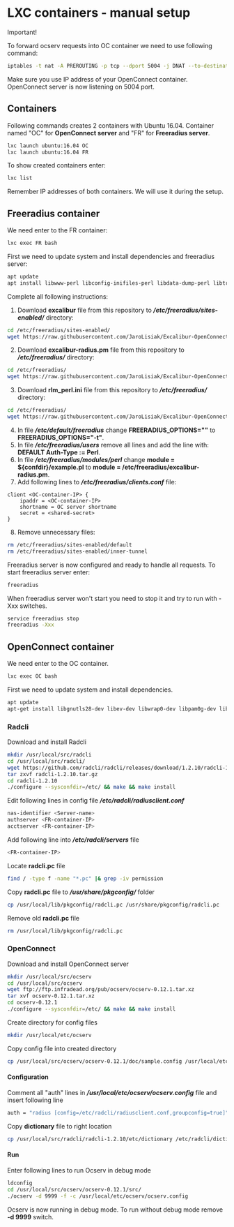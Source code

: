 # LXC containers - manual setup
Important!

To forward ocserv requests into OC container we need to use following command:
```bash
iptables -t nat -A PREROUTING -p tcp --dport 5004 -j DNAT --to-destination <OC-container-IP>:443
```
Make sure you use IP address of your OpenConnect container. 
OpenConnect server is now listening on 5004 port.
## Containers
Following commands creates 2 containers with Ubuntu 16.04. Container named "OC" for **OpenConnect server** and "FR" for **Freeradius server**.
```bash
lxc launch ubuntu:16.04 OC
lxc launch ubuntu:16.04 FR
```
To show created containers enter:
```bash
lxc list
```
Remember IP addresses of both containers. We will use it during the setup.
## Freeradius container
We need enter to the FR container:
```bash
lxc exec FR bash
```
First we need to update system and install dependencies and freeradius server:
```bash
apt update
apt install libwww-perl libconfig-inifiles-perl libdata-dump-perl libtry-tiny-perl freeradius libjson-perl liblwp-protocol-https-perl freeradius
```
Complete all following instructions:
1. Download **excalibur** file from this repository to ***/etc/freeradius/sites-enabled/*** directory:
```bash
cd /etc/freeradius/sites-enabled/
wget https://raw.githubusercontent.com/JaroLisiak/Excalibur-OpenConnect/master/Docker%20setup/excalibur-freeradius/files/excalibur
```
2. Download **excalibur-radius.pm** file from this repository to ***/etc/freeradius/*** directory:
```bash
cd /etc/freeradius/
wget https://raw.githubusercontent.com/JaroLisiak/Excalibur-OpenConnect/master/Docker%20setup/excalibur-freeradius/files/excalibur-radius.pm
```
3. Download **rlm_perl.ini** file from this repository to ***/etc/freeradius/*** directory:
```bash
cd /etc/freeradius/
wget https://raw.githubusercontent.com/JaroLisiak/Excalibur-OpenConnect/master/Docker%20setup/excalibur-freeradius/files/rlm_perl.ini
```
4. In file ***/etc/default/freeradius*** change **FREERADIUS_OPTIONS=""** to **FREERADIUS_OPTIONS="-t"**.
5. In file ***/etc/freeradius/users*** remove all lines and add the line with: **DEFAULT Auth-Type := Perl**.
6. In file ***/etc/freeradius/modules/perl*** change **module = ${confdir}/example.pl** to **module = /etc/freeradius/excalibur-radius.pm**.
7. Add following lines to ***/etc/freeradius/clients.conf*** file:
```
client <OC-container-IP> {
	ipaddr = <OC-container-IP>
	shortname = OC server shortname
	secret = <shared-secret>
}
```
8. Remove unnecessary files:
```bash
rm /etc/freeradius/sites-enabled/default
rm /etc/freeradius/sites-enabled/inner-tunnel
```
Freeradius server is now configured and ready to handle all requests. To start freeradius server enter:
```bash
freeradius
```
When freeradius server won't start you need to stop it and try to run with -Xxx switches.
```bash
service freeradius stop
freeradius -Xxx
```
## OpenConnect container
We need enter to the OC container.
```bash
lxc exec OC bash
```
First we need to update system and install dependencies.
```bash
apt update
apt-get install libgnutls28-dev libev-dev libwrap0-dev libpam0g-dev liblz4-dev libseccomp-dev libreadline-dev libnl-route-3-dev libkrb5-dev make-guile libtalloc-dev
```

### Radcli
Download and install Radcli
```bash
mkdir /usr/local/src/radcli
cd /usr/local/src/radcli/
wget https://github.com/radcli/radcli/releases/download/1.2.10/radcli-1.2.10.tar.gz
tar zxvf radcli-1.2.10.tar.gz
cd radcli-1.2.10
./configure --sysconfdir=/etc/ && make && make install
```
Edit following lines in config file ***/etc/radcli/radiusclient.conf***
```bash
nas-identifier <Server-name>
authserver <FR-container-IP>
acctserver <FR-container-IP>
```
Add following line into ***/etc/radcli/servers*** file
```bash
<FR-container-IP>																							<shared-secret>
```
Locate **radcli.pc** file
```bash
find / -type f -name "*.pc" |& grep -iv permission
```
Copy **radcli.pc** file to ***/usr/share/pkgconfig/*** folder
```bash
cp /usr/local/lib/pkgconfig/radcli.pc /usr/share/pkgconfig/radcli.pc
```
Remove old **radcli.pc** file
```bash
rm /usr/local/lib/pkgconfig/radcli.pc
```
### OpenConnect
Download and install OpenConnect server
```bash
mkdir /usr/local/src/ocserv
cd /usr/local/src/ocserv
wget ftp://ftp.infradead.org/pub/ocserv/ocserv-0.12.1.tar.xz
tar xvf ocserv-0.12.1.tar.xz
cd ocserv-0.12.1
./configure --sysconfdir=/etc/ && make && make install
```
Create directory for config files
```bash
mkdir /usr/local/etc/ocserv
```
Copy config file into created directory
```bash
cp /usr/local/src/ocserv/ocserv-0.12.1/doc/sample.config /usr/local/etc/ocserv/ocserv.config
```
#### Configuration
Comment all "auth" lines in ***/usr/local/etc/ocserv/ocserv.config*** file and insert following line
```bash
auth = "radius [config=/etc/radcli/radiusclient.conf,groupconfig=true]"
```
Copy **dictionary** file to right location
```bash
cp /usr/local/src/radcli/radcli-1.2.10/etc/dictionary /etc/radcli/dictionary
```
#### Run
Enter following lines to run Ocserv in debug mode
```bash
ldconfig
cd /usr/local/src/ocserv/ocserv-0.12.1/src/
./ocserv -d 9999 -f -c /usr/local/etc/ocserv/ocserv.config
```
Ocserv is now running in debug mode. To run without debug mode remove **-d 9999** switch.


